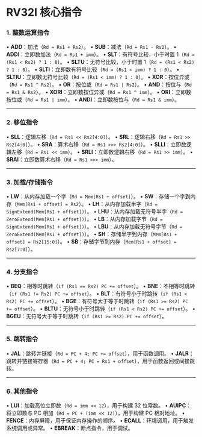  # RV32I 核心指令

### **1. 整数运算指令**
• **ADD**：加法（`Rd = Rs1 + Rs2`）。
• **SUB**：减法（`Rd = Rs1 - Rs2`）。
• **ADDI**：立即数加法（`Rd = Rs1 + imm`）。
• **SLT**：有符号比较，小于时置 1（`Rd = (Rs1 < Rs2) ? 1 : 0`）。
• **SLTU**：无符号比较，小于时置 1（`Rd = (Rs1 < Rs2) ? 1 : 0`）。
• **SLTI**：立即数有符号比较（`Rd = (Rs1 < imm) ? 1 : 0`）。
• **SLTIU**：立即数无符号比较（`Rd = (Rs1 < imm) ? 1 : 0`）。
• **XOR**：按位异或（`Rd = Rs1 ^ Rs2`）。
• **OR**：按位或（`Rd = Rs1 | Rs2`）。
• **AND**：按位与（`Rd = Rs1 & Rs2`）。
• **XORI**：立即数按位异或（`Rd = Rs1 ^ imm`）。
• **ORI**：立即数按位或（`Rd = Rs1 | imm`）。
• **ANDI**：立即数按位与（`Rd = Rs1 & imm`）。

---

### **2. 移位指令**
• **SLL**：逻辑左移（`Rd = Rs1 << Rs2[4:0]`）。
• **SRL**：逻辑右移（`Rd = Rs1 >> Rs2[4:0]`）。
• **SRA**：算术右移（`Rd = Rs1 >>> Rs2[4:0]`）。
• **SLLI**：立即数逻辑左移（`Rd = Rs1 << imm`）。
• **SRLI**：立即数逻辑右移（`Rd = Rs1 >> imm`）。
• **SRAI**：立即数算术右移（`Rd = Rs1 >>> imm`）。

---

### **3. 加载/存储指令**
• **LW**：从内存加载一个字（`Rd = Mem[Rs1 + offset]`）。
• **SW**：存储一个字到内存（`Mem[Rs1 + offset] = Rs2`）。
• **LH**：从内存加载半字（`Rd = SignExtend(Mem[Rs1 + offset])`）。
• **LHU**：从内存加载无符号半字（`Rd = ZeroExtend(Mem[Rs1 + offset])`）。
• **LB**：从内存加载字节（`Rd = SignExtend(Mem[Rs1 + offset])`）。
• **LBU**：从内存加载无符号字节（`Rd = ZeroExtend(Mem[Rs1 + offset])`）。
• **SH**：存储半字到内存（`Mem[Rs1 + offset] = Rs2[15:0]`）。
• **SB**：存储字节到内存（`Mem[Rs1 + offset] = Rs2[7:0]`）。

---

### **4. 分支指令**
• **BEQ**：相等时跳转（`if (Rs1 == Rs2) PC += offset`）。
• **BNE**：不相等时跳转（`if (Rs1 != Rs2) PC += offset`）。
• **BLT**：有符号小于时跳转（`if (Rs1 < Rs2) PC += offset`）。
• **BGE**：有符号大于等于时跳转（`if (Rs1 >= Rs2) PC += offset`）。
• **BLTU**：无符号小于时跳转（`if (Rs1 < Rs2) PC += offset`）。
• **BGEU**：无符号大于等于时跳转（`if (Rs1 >= Rs2) PC += offset`）。

---

### **5. 跳转指令**
• **JAL**：跳转并链接（`Rd = PC + 4; PC += offset`），用于函数调用。
• **JALR**：跳转并链接寄存器（`Rd = PC + 4; PC = Rs1 + offset`），用于函数返回或间接跳转。

---

### **6. 其他指令**
• **LUI**：加载高位立即数（`Rd = imm << 12`），用于构建 32 位常数。
• **AUIPC**：将立即数与 PC 相加（`Rd = PC + (imm << 12)`），用于构建 PC 相对地址。
• **FENCE**：内存屏障，用于保证内存操作的顺序。
• **ECALL**：环境调用，用于触发系统调用或异常。
• **EBREAK**：断点指令，用于调试。

